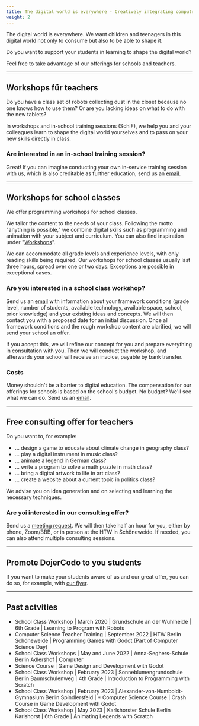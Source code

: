 ```yaml
---
title: The digital world is everywhere - Creatively integrating computers into every subject. Our offer for schools and teachers.
weight: 2
---
```

The digital world is everywhere. We want children and teenagers in this digital world not only to consume but also to be able to shape it.

Do you want to support your students in learning to shape the digital world?

Feel free to take advantage of our offerings for schools and teachers.

---

## Workshops für teachers
Do you have a class set of robots collecting dust in the closet because no one knows how to use them?
Or are you lacking ideas on what to do with the new tablets?

In workshops and in-school training sessions (SchiF), we help you and your colleagues learn to shape the digital world yourselves and to pass on your new skills directly in class.

### Are interested in an in-school training session?
Great! If you can imagine conducting your own in-service training session with us, which is also creditable as further education, send us an [email](mailto:schoeneweide.berlin@coderdojo.com).

---

## Workshops for school classes
We offer programming workshops for school classes.

We tailor the content to the needs of your class.
Following the motto "anything is possible," we combine digital skills such as programming and animation with your subject and curriculum.
You can also find inspiration under "[Workshops](..%2Fworkshops)".

We can accommodate all grade levels and experience levels, with only reading skills being required.
Our workshops for school classes usually last three hours, spread over one or two days.
Exceptions are possible in exceptional cases. 

### Are you interested in a school class workshop?
Send us an [email](mailto:schoeneweide.berlin@coderdojo.com) with information about your framework conditions (grade level, number of students, available technology, available space, school, prior knowledge) and your existing ideas and concepts. We will then contact you with a proposed date for an initial discussion.
Once all framework conditions and the rough workshop content are clarified, we will send your school an offer.

If you accept this, we will refine our concept for you and prepare everything in consultation with you.
Then we will conduct the workshop, and afterwards your school will receive an invoice, payable by bank transfer.



### Costs
Money shouldn't be a barrier to digital education.
The compensation for our offerings for schools is based on the school's budget.
No budget? We'll see what we can do. Send us an [email](mailto:schoeneweide.berlin@coderdojo.com).

---
 
## Free consulting offer for teachers
Do you want to, for example:

* ... design a game to educate about climate change in geography class?
* ... play a digital instrument in music class?
* ... animate a legend in German class?
* ... write a program to solve a math puzzle in math class?
* ... bring a digital artwork to life in art class?
* ... create a website about a current topic in politics class?

We advise you on idea generation and on selecting and learning the necessary techniques.

### Are yoi interested in our consulting offer?
Send us a [meeting request](mailto:schoeneweide.berlin@coderdojo.com).
We will then take half an hour for you, either by phone, Zoom/BBB, or in person at the HTW in Schöneweide.
If needed, you can also attend multiple consulting sessions.

---

## Promote DojerCodo to you students
If you want to make your students aware of us and our great offer, you can do so, for example, with
[our flyer](..%2F..%2Fimages%2Fpr%2Fposter-schuelerinnen.pdf).

---

## Past actvities
* School Class Workshop | March 2020 | Grundschule an der Wuhlheide | 6th Grade | Learning to Program with Robots
* Computer Science Teacher Training | September 2022 | HTW Berlin Schöneweide | Programming Games with Godot (Part of Computer Science Day)
* School Class Workshops | May and June 2022 | Anna-Seghers-Schule Berlin Adlershof | Computer 
* Science Course | Game Design and Development with Godot
* School Class Workshop | February 2023 | Sonneblumengrundschule Berlin Baumschulenweg | 4th Grade | Introduction to Programming with Scratch
* School Class Workshop | February 2023 | Alexander-von-Humboldt-Gymnasium Berlin Spindlersfeld | * Computer Science Course | Crash Course in Game Development with Godot
* School Class Workshop | May 2023 | Karlshorster Schule Berlin Karlshorst | 6th Grade | Animating Legends with Scratch

